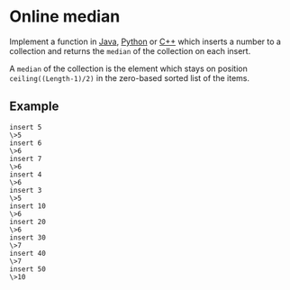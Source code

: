 # Online median

Implement a function in [Java](Median.java), [Python](median.py)
or [C++](median.cpp) which inserts a number to a collection and
returns the `median` of the collection on each insert.

A `median` of the collection is the element which stays on position
`ceiling((Length-1)/2)` in the zero-based sorted list of the items.

## Example

```
insert 5
\>5
insert 6
\>6
insert 7
\>6
insert 4
\>6
insert 3
\>5
insert 10
\>6
insert 20
\>6
insert 30
\>7
insert 40
\>7
insert 50
\>10
```